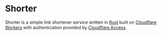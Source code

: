 # Shorter

Shorter is a simple link shortener service written in [Rust](https://www.rust-lang.org) built on 
[Cloudflare Workers](https://workers.dev) with authentication provided by 
[Cloudflare Access](https://www.cloudflare.com/teams/access/).
